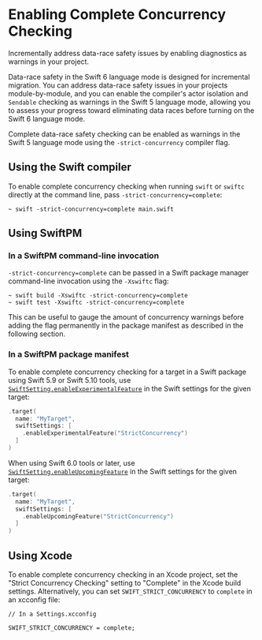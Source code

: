 # Enabling Complete Concurrency Checking

Incrementally address data-race safety issues by enabling diagnostics as warnings in your project.

Data-race safety in the Swift 6 language mode is designed for incremental
migration. You can address data-race safety issues in your projects
module-by-module, and you can enable the compiler's actor isolation and
`Sendable` checking as warnings in the Swift 5 language mode, allowing you to
assess your progress toward eliminating data races before turning on the
Swift 6 language mode.

Complete data-race safety checking can be enabled as warnings in the Swift 5
language mode using the `-strict-concurrency` compiler flag.

## Using the Swift compiler

To enable complete concurrency checking when running `swift` or `swiftc`
directly at the command line, pass `-strict-concurrency=complete`:

```
~ swift -strict-concurrency=complete main.swift
```

## Using SwiftPM

### In a SwiftPM command-line invocation

`-strict-concurrency=complete` can be passed in a Swift package manager
command-line invocation using the `-Xswiftc` flag:

```
~ swift build -Xswiftc -strict-concurrency=complete
~ swift test -Xswiftc -strict-concurrency=complete
```

This can be useful to gauge the amount of concurrency warnings before adding
the flag permanently in the package manifest as described in the following
section.

### In a SwiftPM package manifest

To enable complete concurrency checking for a target in a Swift package using
Swift 5.9 or Swift 5.10 tools, use [`SwiftSetting.enableExperimentalFeature`](https://developer.apple.com/documentation/packagedescription/swiftsetting/enableexperimentalfeature(_:_:))
in the Swift settings for the given target:

```swift
.target(
  name: "MyTarget",
  swiftSettings: [
    .enableExperimentalFeature("StrictConcurrency")
  ]
)
```

When using Swift 6.0 tools or later, use [`SwiftSetting.enableUpcomingFeature`](https://developer.apple.com/documentation/packagedescription/swiftsetting/enableupcomingfeature(_:_:))
in the Swift settings for the given target:

```swift
.target(
  name: "MyTarget",
  swiftSettings: [
    .enableUpcomingFeature("StrictConcurrency")
  ]
)
```

## Using Xcode

To enable complete concurrency checking in an Xcode project, set the
"Strict Concurrency Checking" setting to "Complete" in the Xcode build
settings. Alternatively, you can set `SWIFT_STRICT_CONCURRENCY` to `complete`
in an xcconfig file:

```
// In a Settings.xcconfig

SWIFT_STRICT_CONCURRENCY = complete;
```
